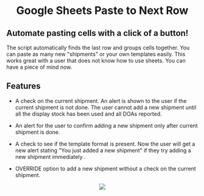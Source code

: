 <h1 align="center">Google Sheets Paste to Next Row</h1>
<h2>Automate pasting cells with a click of a button!</h2>
<P>The script automatically finds the last row and groups cells together. You can paste as many new "shipments" or your own templates easily.
   This works great with a user that does not know how to use sheets. You can have a piece of mind now.</p>

<h2>Features</h2>

<ul>
  <li> A check on the current shipment. An alert is shown to the user if the current shipment is not done. The user cannot add a new shipment until all the display stock has been used and all DOAs reported.</li>
  <p></p>
  <li> An alert for the user to confirm adding a new shipment only after current shipment is done.  </li>
  <p></p>
  <li> A check to see if the template format is present. 
      Now the user will get a new alert stating "You just added a new shipment" if they try adding a new shipment immediately . </li>
   <p></p>
  <li> OVERRIDE option to add a new shipment without a check on the current shipment. </li>
</ul>

<p align="center">
   <img src="https://media3.giphy.com/media/BIjdsCgQX0DxCbxC6s/giphy.gif?cid=790b76118ae73d000e65443d414a4e255a5cd266a128fd37&rid=giphy.gif&ct=g"  />
</p>
